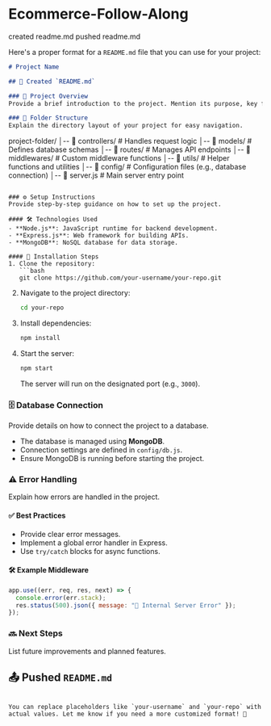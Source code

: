 # Ecommerce-Follow-Along

created readme.md 
pushed readme.md

Here's a proper format for a `README.md` file that you can use for your project:

```md
# Project Name

## 📌 Created `README.md`

### 🚀 Project Overview
Provide a brief introduction to the project. Mention its purpose, key features, and technologies used.

### 📂 Folder Structure
Explain the directory layout of your project for easy navigation.

```
project-folder/
│-- 📂 controllers/   # Handles request logic
│-- 📂 models/        # Defines database schemas
│-- 📂 routes/        # Manages API endpoints
│-- 📂 middlewares/   # Custom middleware functions
│-- 📂 utils/         # Helper functions and utilities
│-- 📂 config/        # Configuration files (e.g., database connection)
│-- 📜 server.js      # Main server entry point
```

### ⚙️ Setup Instructions
Provide step-by-step guidance on how to set up the project.

#### 🛠 Technologies Used
- **Node.js**: JavaScript runtime for backend development.
- **Express.js**: Web framework for building APIs.
- **MongoDB**: NoSQL database for data storage.

#### 📝 Installation Steps
1. Clone the repository:
   ```bash
   git clone https://github.com/your-username/your-repo.git
   ```
2. Navigate to the project directory:
   ```bash
   cd your-repo
   ```
3. Install dependencies:
   ```bash
   npm install
   ```
4. Start the server:
   ```bash
   npm start
   ```
   The server will run on the designated port (e.g., `3000`).

### 🗄 Database Connection
Provide details on how to connect the project to a database.

- The database is managed using **MongoDB**.
- Connection settings are defined in `config/db.js`.
- Ensure MongoDB is running before starting the project.

### ⚠️ Error Handling
Explain how errors are handled in the project.

#### ✅ Best Practices
- Provide clear error messages.
- Implement a global error handler in Express.
- Use `try/catch` blocks for async functions.

#### 🛠 Example Middleware
```js
app.use((err, req, res, next) => {
  console.error(err.stack);
  res.status(500).json({ message: "🚨 Internal Server Error" });
});
```

### 🔜 Next Steps
List future improvements and planned features.

## 📤 Pushed `README.md`
```

You can replace placeholders like `your-username` and `your-repo` with actual values. Let me know if you need a more customized format! 🚀

